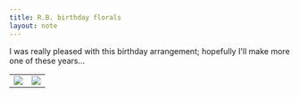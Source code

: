 ```yaml
---
title: R.B. birthday florals
layout: note
---
```


I was really pleased with this birthday arrangement; hopefully I'll make more one of these years...

<table>
	<tr>
		<td><img src="{{ site.baseurl }}\assets\florals\rachel-birthday-23.webp"/></td>
		<td><img src="{{ site.baseurl }}\assets\florals\rachel-birthday-23-detail.webp"/></td>
	</tr>
</table>